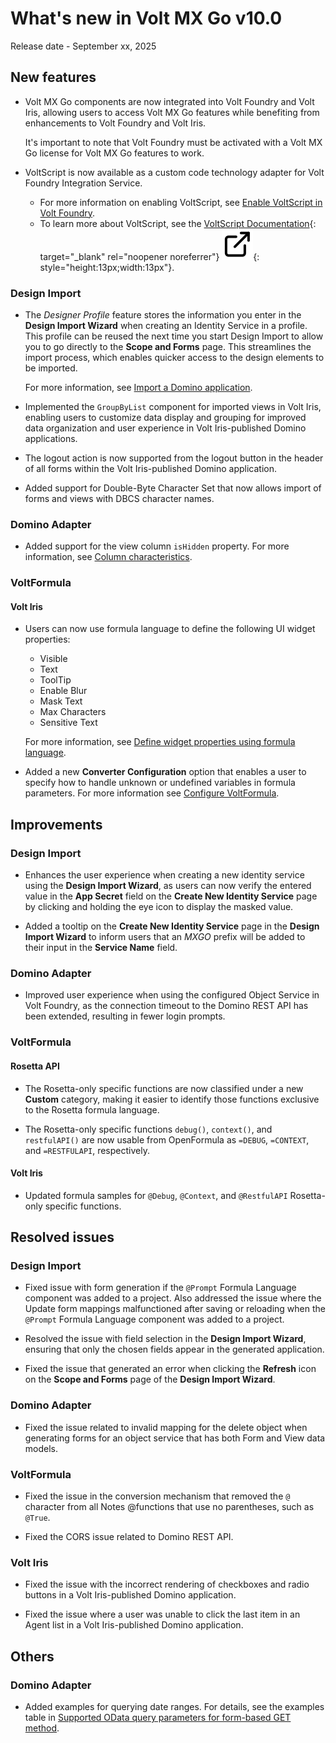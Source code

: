 # What's new in Volt MX Go v10.0

Release date - September xx, 2025

## New features

- Volt MX Go components are now integrated into Volt Foundry and Volt Iris, allowing users to access Volt MX Go features while benefiting from enhancements to Volt Foundry and Volt Iris.

    It's important to note that Volt Foundry must be activated with a Volt MX Go license for Volt MX Go features to work.

- VoltScript is now available as a custom code technology adapter for Volt Foundry Integration Service. 

    - For more information on enabling VoltScript, see [Enable VoltScript in Volt Foundry](../howto/install/voltscript.md).
    - To learn more about VoltScript, see the [VoltScript Documentation](https://help.hcltechsw.com/docs/voltscript/early-access/index.html "Link opens a new tab"){: target="_blank" rel="noopener noreferrer"}&nbsp;![link image](../assets/images/external-link.svg){: style="height:13px;width:13px"}.

### Design Import  

- The *Designer Profile* feature stores the information you enter in the **Design Import Wizard** when creating an Identity Service in a profile. This profile can be reused the next time you start Design Import to allow you to go directly to the **Scope and Forms** page. This streamlines the import process, which enables quicker access to the design elements to be imported.

    For more information, see [Import a Domino application](../howto/designimport/diimport.md).

- Implemented the `GroupByList` component for imported views in Volt Iris, enabling users to customize data display and grouping for improved data organization and user experience in Volt Iris-published Domino applications.

- The logout action is now supported from the logout button in the header of all forms within the Volt Iris-published Domino application.  

- Added support for Double-Byte Character Set that now allows import of forms and views with DBCS character names.

### Domino Adapter

- Added support for the view column `isHidden` property. For more information, see [Column characteristics](../topicguides/adapter/datamodel.md#column-characteristics).

### VoltFormula

#### Volt Iris

- Users can now use formula language to define the following UI widget properties:

    - Visible
    - Text
    - ToolTip
    - Enable Blur
    - Mask Text
    - Max Characters
    - Sensitive Text

    For more information, see [Define widget properties using formula language](../howto/voltformula/widgetprop.md).

- Added a new **Converter Configuration** option that enables a user to specify how to handle unknown or undefined variables in formula parameters. For more information see [Configure VoltFormula](../howto/voltformula/configrosetta.md).

## Improvements

### Design Import

- Enhances the user experience when creating a new identity service using the **Design Import Wizard**, as users can now verify the entered value in the **App Secret** field on the **Create New Identity Service** page by clicking and holding the eye icon to display the masked value.

- Added a tooltip on the **Create New Identity Service** page in the **Design Import Wizard** to inform users that an *MXGO* prefix will be added to their input in the **Service Name** field.

### Domino Adapter

- Improved user experience when using the configured Object Service in Volt Foundry, as the connection timeout to the Domino REST API has been extended, resulting in fewer login prompts.

### VoltFormula

#### Rosetta API

- The Rosetta-only specific functions are now classified under a new **Custom** category, making it easier to identify those functions exclusive to the Rosetta formula language.

- The Rosetta-only specific functions `debug()`, `context()`, and `restfulAPI()` are now usable from OpenFormula as `=DEBUG`, `=CONTEXT`, and `=RESTFULAPI`, respectively.

#### Volt Iris

- Updated formula samples for `@Debug`, `@Context`, and `@RestfulAPI` Rosetta-only specific functions.

## Resolved issues

### Design Import

- Fixed issue with form generation if the `@Prompt` Formula Language component was added to a project. Also addressed the issue where the Update form mappings malfunctioned after saving or reloading when the `@Prompt` Formula Language component was added to a project.

- Resolved the issue with field selection in the **Design Import Wizard**, ensuring that only the chosen fields appear in the generated application.

- Fixed the issue that generated an error when clicking the **Refresh** icon on the **Scope and Forms** page of the **Design Import Wizard**. 

### Domino Adapter

- Fixed the issue related to invalid mapping for the delete object when generating forms for an object service that has both Form and View data models.

### VoltFormula

- Fixed the issue in the conversion mechanism that removed the `@` character from all Notes @functions that use no parentheses, such as `@True`.

- Fixed the CORS issue related to Domino REST API.

### Volt Iris

- Fixed the issue with the incorrect rendering of checkboxes and radio buttons in a Volt Iris-published Domino application.

- Fixed the issue where a user was unable to click the last item in an Agent list in a Volt Iris-published Domino application.

## Others

### Domino Adapter

- Added examples for querying date ranges. For details, see the examples table in [Supported OData query parameters for form-based GET method](../topicguides/adapter/method.md#supported-odata-query-parameters-for-form-based-get-method).
